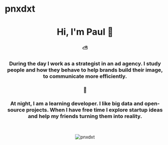 # pnxdxt

<h1 align="center">Hi, I'm Paul 👋</h1>

<h3 align="center">⛅️</h3>
<h3 align="center">During the day I work as a strategist in an ad agency. I study people and how they behave to help brands build their image, to communicate more efficiently.</h3>

<h3 align="center">🌙</h3>
<h3 align="center">At night, I am a learning developer. I like big data and open-source projects. When I have free time I explore startup ideas and help my friends turning them into reality.</h3>
<br>
<p align="center"> <img src="https://komarev.com/ghpvc/?username=pnxdxt" alt="pnxdxt" /> </p>
